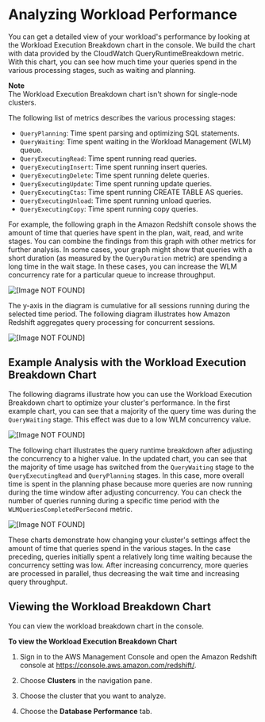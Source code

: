 # Analyzing Workload Performance<a name="analyze-workload-performance"></a>

You can get a detailed view of your workload's performance by looking at the Workload Execution Breakdown chart in the console\. We build the chart with data provided by the CloudWatch QueryRuntimeBreakdown metric\. With this chart, you can see how much time your queries spend in the various processing stages, such as waiting and planning\. 

**Note**  
The Workload Execution Breakdown chart isn't shown for single\-node clusters\.

The following list of metrics describes the various processing stages:
+ `QueryPlanning`: Time spent parsing and optimizing SQL statements\.
+ `QueryWaiting`: Time spent waiting in the Workload Management \(WLM\) queue\.
+ `QueryExecutingRead`: Time spent running read queries\. 
+ `QueryExecutingInsert`: Time spent running insert queries\.
+ `QueryExecutingDelete`: Time spent running delete queries\.
+ `QueryExecutingUpdate`: Time spent running update queries\.
+ `QueryExecutingCtas`: Time spent running CREATE TABLE AS queries\.
+ `QueryExecutingUnload`: Time spent running unload queries\.
+ `QueryExecutingCopy`: Time spent running copy queries\.

For example, the following graph in the Amazon Redshift console shows the amount of time that queries have spent in the plan, wait, read, and write stages\. You can combine the findings from this graph with other metrics for further analysis\. In some cases, your graph might show that queries with a short duration \(as measured by the `QueryDuration` metric\) are spending a long time in the wait stage\. In these cases, you can increase the WLM concurrency rate for a particular queue to increase throughput\. 

![\[Image NOT FOUND\]](http://docs.aws.amazon.com/redshift/latest/mgmt/images/querybreakdownsummary.png)

The y\-axis in the diagram is cumulative for all sessions running during the selected time period\. The following diagram illustrates how Amazon Redshift aggregates query processing for concurrent sessions\. 

![\[Image NOT FOUND\]](http://docs.aws.amazon.com/redshift/latest/mgmt/images/querybreakdownschematic.png)

## Example Analysis with the Workload Execution Breakdown Chart<a name="workload-execution-breakdown-example"></a>

The following diagrams illustrate how you can use the Workload Execution Breakdown chart to optimize your cluster's performance\. In the first example chart, you can see that a majority of the query time was during the `QueryWaiting` stage\. This effect was due to a low WLM concurrency value\. 

![\[Image NOT FOUND\]](http://docs.aws.amazon.com/redshift/latest/mgmt/images/querybreakdownexample.png)

The following chart illustrates the query runtime breakdown after adjusting the concurrency to a higher value\. In the updated chart, you can see that the majority of time usage has switched from the `QueryWaiting` stage to the `QueryExecutingRead` and `QueryPlanning` stages\. In this case, more overall time is spent in the planning phase because more queries are now running during the time window after adjusting concurrency\. You can check the number of queries running during a specific time period with the `WLMQueriesCompletedPerSecond` metric\.

![\[Image NOT FOUND\]](http://docs.aws.amazon.com/redshift/latest/mgmt/images/querybreakdownexample2.png)

These charts demonstrate how changing your cluster's settings affect the amount of time that queries spend in the various stages\. In the case preceding, queries initially spent a relatively long time waiting because the concurrency setting was low\. After increasing concurrency, more queries are processed in parallel, thus decreasing the wait time and increasing query throughput\.

## Viewing the Workload Breakdown Chart<a name="access-workload-breakdown-chart"></a>

You can view the workload breakdown chart in the console\.<a name="view-workload-breakdown-chart"></a>

**To view the Workload Execution Breakdown Chart**

1. Sign in to the AWS Management Console and open the Amazon Redshift console at [https://console\.aws\.amazon\.com/redshift/](https://console.aws.amazon.com/redshift/)\.

1. Choose **Clusters** in the navigation pane\.

1. Choose the cluster that you want to analyze\.

1. Choose the **Database Performance** tab\.